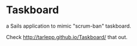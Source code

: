 Taskboard
=========

a Sails application to mimic "scrum-ban" taskboard.

Check http://tarlepp.github.io/Taskboard/ that out.
